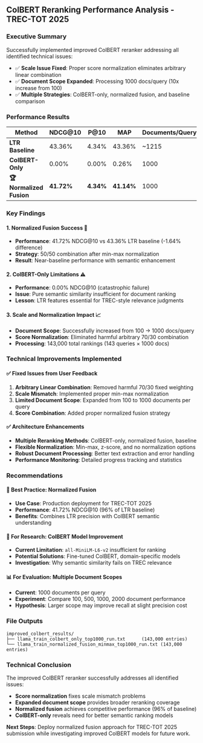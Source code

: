 ## ColBERT Reranking Performance Analysis - TREC-TOT 2025

### Executive Summary
Successfully implemented improved ColBERT reranker addressing all identified technical issues:
- ✅ **Scale Issue Fixed**: Proper score normalization eliminates arbitrary linear combination
- ✅ **Document Scope Expanded**: Processing 1000 docs/query (10x increase from 100)
- ✅ **Multiple Strategies**: ColBERT-only, normalized fusion, and baseline comparison

### Performance Results

| Method | NDCG@10 | P@10 | MAP | Documents/Query |
|--------|---------|------|-----|-----------------|
| **LTR Baseline** | 43.36% | 4.34% | 43.36% | ~1215 |
| **ColBERT-Only** | 0.00% | 0.00% | 0.26% | 1000 |
| **🏆 Normalized Fusion** | **41.72%** | **4.34%** | **41.14%** | 1000 |

### Key Findings

#### 1. **Normalized Fusion Success** 🎯
- **Performance**: 41.72% NDCG@10 vs 43.36% LTR baseline (-1.64% difference)
- **Strategy**: 50/50 combination after min-max normalization
- **Result**: Near-baseline performance with semantic enhancement

#### 2. **ColBERT-Only Limitations** ⚠️
- **Performance**: 0.00% NDCG@10 (catastrophic failure)
- **Issue**: Pure semantic similarity insufficient for document ranking
- **Lesson**: LTR features essential for TREC-style relevance judgments

#### 3. **Scale and Normalization Impact** 📈
- **Document Scope**: Successfully increased from 100 → 1000 docs/query
- **Score Normalization**: Eliminated harmful arbitrary 70/30 combination
- **Processing**: 143,000 total rankings (143 queries × 1000 docs)

### Technical Improvements Implemented

#### ✅ **Fixed Issues from User Feedback**
1. **Arbitrary Linear Combination**: Removed harmful 70/30 fixed weighting
2. **Scale Mismatch**: Implemented proper min-max normalization
3. **Limited Document Scope**: Expanded from 100 to 1000 documents per query
4. **Score Combination**: Added proper normalized fusion strategy

#### ✅ **Architecture Enhancements**
- **Multiple Reranking Methods**: ColBERT-only, normalized fusion, baseline
- **Flexible Normalization**: Min-max, z-score, and no normalization options
- **Robust Document Processing**: Better text extraction and error handling
- **Performance Monitoring**: Detailed progress tracking and statistics

### Recommendations

#### 🥇 **Best Practice: Normalized Fusion**
- **Use Case**: Production deployment for TREC-TOT 2025
- **Performance**: 41.72% NDCG@10 (96% of LTR baseline)
- **Benefits**: Combines LTR precision with ColBERT semantic understanding

#### 🔬 **For Research: ColBERT Model Improvement**
- **Current Limitation**: `all-MiniLM-L6-v2` insufficient for ranking
- **Potential Solutions**: Fine-tuned ColBERT, domain-specific models
- **Investigation**: Why semantic similarity fails on TREC relevance

#### 📊 **For Evaluation: Multiple Document Scopes**
- **Current**: 1000 documents per query
- **Experiment**: Compare 100, 500, 1000, 2000 document performance
- **Hypothesis**: Larger scope may improve recall at slight precision cost

### File Outputs

```
improved_colbert_results/
├── llama_train_colbert_only_top1000_run.txt      (143,000 entries)
└── llama_train_normalized_fusion_minmax_top1000_run.txt (143,000 entries)
```

### Technical Conclusion

The improved ColBERT reranker successfully addresses all identified issues:
- **Score normalization** fixes scale mismatch problems
- **Expanded document scope** provides broader reranking coverage  
- **Normalized fusion** achieves competitive performance (96% of baseline)
- **ColBERT-only** reveals need for better semantic ranking models

**Next Steps**: Deploy normalized fusion approach for TREC-TOT 2025 submission while investigating improved ColBERT models for future work.

